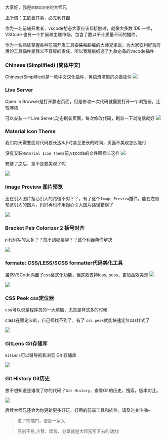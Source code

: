 大家好，我是`前端实验室`的大师兄

正所谓：工欲善其事，必先利其器

作为一名前端开发者，vscode想必大家应该都接触过，就像大多数 IDE 一样，VSCode 也有一个扩展和主题市场，包含了数以千计质量不同的插件。

作为一名熟练掌握各种前端开发工具~~安装和卸载~~的大师兄来说，为大家安利好玩有用的工具插件是我义不容辞的责任，所以我精挑细选了九款必备的vscode插件

### Chinese (Simplified) (简体中文)

Chinese(Simplified)是一款中文汉化插件，英语渣渣崽的必备插件
![](https://files.mdnice.com/user/21128/1e0a847f-79eb-4b10-962b-a1597fb0de78.gif)

### Live Server
Open In Browser是打开静态页面，但是修改一次代码就需要打开一个浏览器，比较麻烦

可以安装一个Live Server,动态刷新页面，每次修改代码，刷新一下浏览器就好
![](https://files.mdnice.com/user/21128/5ff31871-5469-4e3b-b89f-84a532d67f17.png)

### Material Icon Theme
我们每天需要面对代码要长达8小时甚至更长的时间，页面不美观怎么能行

没有安装`Material Icon Theme`前,vscode的文件图标长这样
![](https://files.mdnice.com/user/21128/c43aee8f-b777-474f-960b-033e2c151a6d.png)

安装了之后，是不是变美观了呢

![](https://files.mdnice.com/user/21128/d24a9d1e-c9a2-41fc-b07b-53a561e48f32.png)

### Image Preview 图片预览

还在引入图片担心引入的路径不对？？，有了这个`Image Preview`插件，能在左侧预览引入的图片，妈妈再也不用担心引入图片路径错误了

![](https://files.mdnice.com/user/21128/dacd11fa-cf69-4732-a652-ff747553515f.png)

### Bracket Pair Colorizer 2 括号对齐

js代码写的太多？？找不到哪是哪？？这个利器帮你解决

![](https://files.mdnice.com/user/21128/266d778e-30c9-4d5d-9f19-5b34cea25856.gif)


### formate: CSS/LESS/SCSS formatter代码美化工具
虽然VSCode内置了css格式化功能，但这款支持less, scss，更加高效美观
![](https://files.mdnice.com/user/21128/dff92b35-237e-49d1-9704-7a2dcfd01f12.png)

![](https://files.mdnice.com/user/21128/ca61ecb1-7980-4c87-86f8-90b462dfb209.gif)


### CSS Peek css定位器
css可以说是程序员的一大烦恼，尤其是样式多的时候

class在哪定义的，自己都找不到了，有了 `css peek`就能快速定位css样式了

![](https://files.mdnice.com/user/21128/72c3004b-4f9e-49b7-a572-9d7a47890913.gif)


###  GitLens Git存储库
`GitLens`可以缝导航和浏览 Git 存储库

![](https://files.mdnice.com/user/21128/ad5c4d0d-3c72-4b84-9d6d-ba5235e50387.gif)

### Git History Git历史
想不想知道是谁改了你的代码？`Git History`，查看Git的历史，搜索，版本对比。

![](https://files.mdnice.com/user/21128/b65bfcba-5e7d-43b4-b8f9-d03640c4727f.png)

后续大师兄还会为你更新更多好玩、好用的前端工具和插件，请及时关注呦~

>进了前端门，便是一家人
>
>原创不易,点赞、留言、分享就是大师兄写下去的动力!










